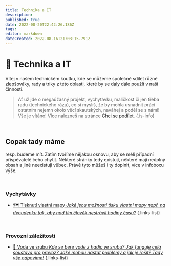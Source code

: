 ```yaml
---
title: Technika a IT
description: 
published: true
date: 2022-08-20T22:42:26.186Z
tags: 
editor: markdown
dateCreated: 2022-08-16T21:03:15.791Z
---
```


# :wrench: Technika a IT
Vítej v našem technickém koutku, kde se můžeme společně sdílet různé zlepšováky, rady a triky z této oblasti, které by se daly dále použít v naší činnosti. 

> Ať už jde o megaúžasný projekt, vychytávku, maličkost či jen třeba radu (technického rázu), co si myslíš, že by mohla usnadnit práci ostatním nejemn okolo věcí skautských, naváhej a poděl se s námi! Vše je vítáno!
Více nalezneš na stránce [Chci se podílet](/chci_se_podilet).
{.is-info}

<br>

## Copak tady máme
resp. budeme mít. Zatím tvoříme nějakou osnovu, aby se měli případní přispěvatelé čeho chytit. Některé stránky tedy existují, některé mají neúplný obsah a jiné neexistují vůbec. Právě tyto můžeš i ty doplnit, více v infoboxu výše.

<br>

### Vychytávky
- [:world_map: Tisknutí vlastní mapy *Jaké jsou možnosti tisku vlastní mapy např. na dvoudenku tak, aby nad tím člověk nestrávil hodiny času?*](/map2print)
{.links-list}

<br>

### Provozní záležitosti
- [:potable_water: Voda ve srubu *Kde se bere vode z hadic ve srubu? Jak funguje celá soustava pro provoz? Jaké mohou nastat problémy a jak je řešit? Tady vše odpovíme!*](/voda_srub)
{.links-list}